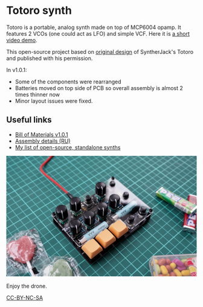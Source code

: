 # Totoro synth
Totoro is a portable, analog synth made on top of MCP6004 opamp. It features 2 VCOs (one could act as LFO) and simple VCF. Here it is [a short video demo](https://www.youtube.com/watch?v=yHeWAp9w_LM).

This open-source project based on [original design](https://syntherjack.net/totoro-1-ic-simple-synth/) of SyntherJack's Totoro and published with his permission.

In v1.0.1:
- Some of the components were rearranged
- Batteries moved on top side of PCB so overall assembly is almost 2 times thinner now
- Minor layout issues were fixed.

## Useful links
- [Bill of Materials v1.0.1](https://docs.google.com/spreadsheets/d/1fobkR_ruTiGQf1n50Jt4_U9o5RTrw8VCa_eaik46wdc/edit?usp=sharing)
- [Assembly details (RU)](https://snnkv.com/projects/ng-parts-totoro/)
- [My list of open-source, standalone synths](https://diy-synths.snnkv.com/)

![Totoro](/Totoro-v101.jpg)

Enjoy the drone.

[CC-BY-NC-SA](https://creativecommons.org/licenses/by-nc-sa/4.0/deed.en)